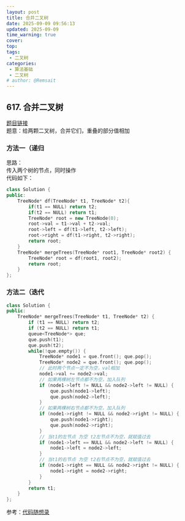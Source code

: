 ```yaml
---
layout: post
title: 合并二叉树
date: 2025-09-09 09:56:13
updated: 2025-09-09
time_warning: true 
cover: 
top: 
tags: 
 - 二叉树
categories: 
 - 算法基础
 - 二叉树
# author: @Remsait
---
```

## 617. 合并二叉树
[题目链接](https://leetcode.cn/problems/merge-two-binary-trees/description/)  
题意：给两颗二叉树，合并它们，重叠的部分值相加  
### 方法一（递归
思路：  
  传入两个树的节点，同时操作  
代码如下：  
```c++
class Solution {
public:
    TreeNode* df(TreeNode* t1, TreeNode* t2){
        if(t1 == NULL) return t2;
        if(t2 == NULL) return t1;
        TreeNode* root = new TreeNode(0);
        root->val = t1->val + t2->val;
        root->left = df(t1->left, t2->left);
        root->right = df(t1->right, t2->right);
        return root;
    }
    TreeNode* mergeTrees(TreeNode* root1, TreeNode* root2) {
        TreeNode* root = df(root1, root2);
        return root;
    }
};
```
### 方法二（迭代
```c++
class Solution {
public:
    TreeNode* mergeTrees(TreeNode* t1, TreeNode* t2) {
        if (t1 == NULL) return t2;
        if (t2 == NULL) return t1;
        queue<TreeNode*> que;
        que.push(t1);
        que.push(t2);
        while(!que.empty()) {
            TreeNode* node1 = que.front(); que.pop();
            TreeNode* node2 = que.front(); que.pop();
            // 此时两个节点一定不为空，val相加
            node1->val += node2->val;
            // 如果两棵树左节点都不为空，加入队列
            if (node1->left != NULL && node2->left != NULL) {
                que.push(node1->left);
                que.push(node2->left);
            }
            // 如果两棵树右节点都不为空，加入队列
            if (node1->right != NULL && node2->right != NULL) {
                que.push(node1->right);
                que.push(node2->right);
            }
            // 当t1的左节点 为空 t2左节点不为空，就赋值过去
            if (node1->left == NULL && node2->left != NULL) {
                node1->left = node2->left;
            }
            // 当t1的右节点 为空 t2右节点不为空，就赋值过去
            if (node1->right == NULL && node2->right != NULL) {
                node1->right = node2->right;
            }
        }
        return t1;
    }
};
```



参考：[代码随想录](https://www.programmercarl.com/0617.%E5%90%88%E5%B9%B6%E4%BA%8C%E5%8F%89%E6%A0%91.html#%E6%80%9D%E8%B7%AF)  
  